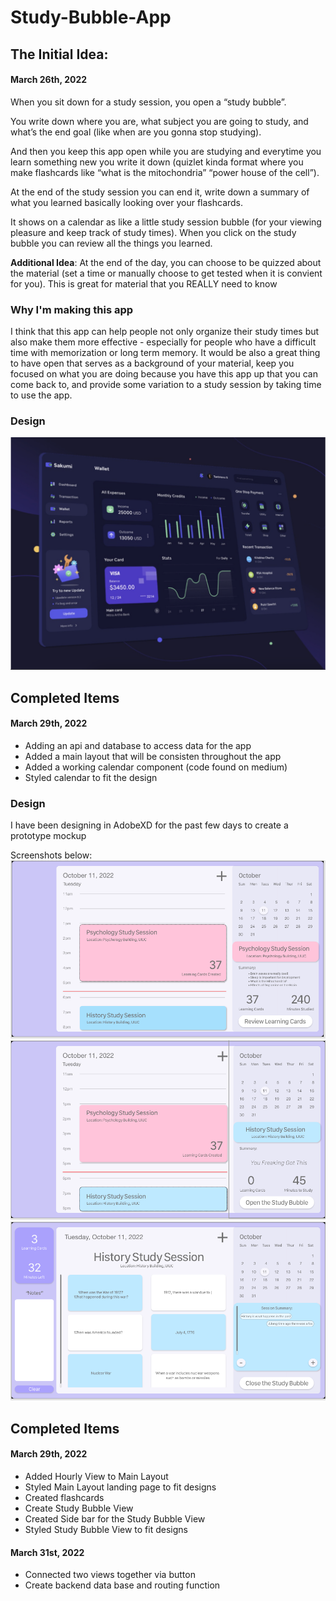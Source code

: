 # Study-Bubble-App

## The Initial Idea:

#### March 26th, 2022

When you sit down for a study session, you open a “study bubble”.

You write down where you are, what subject you are going to study, and what’s the end goal (like when are you gonna stop studying).

And then you keep this app open while you are studying and everytime you learn something new you write it down (quizlet kinda format where you make flashcards like “what is the mitochondria” “power house of the cell”).

At the end of the study session you can end it, write down a summary of what you learned basically looking over your flashcards.

It shows on a calendar as like a little study session bubble (for your viewing pleasure and keep track of study times). When you click on the study bubble you can review all the things you learned.

<b>Additional Idea</b>: At the end of the day, you can choose to be quizzed about the material (set a time or manually choose to get tested when it is convient for you). This is great for material that you REALLY need to know

### Why I'm making this app

I think that this app can help people not only organize their study times but also make them more effective - especially for people who have a difficult time with memorization or long term memory. It would be also a great thing to have open that serves as a background of your material, keep you focused on what you are doing because you have this app up that you can come back to, and provide some variation to a study session by taking time to use the app.

### Design

![](inspo1.png)

## Completed Items

#### March 29th, 2022

- Adding an api and database to access data for the app
- Added a main layout that will be consisten throughout the app
- Added a working calendar component (code found on medium)
- Styled calendar to fit the design

### Design

I have been designing in AdobeXD for the past few days to create a prototype mockup

Screenshots below:
![](design1.png)
![](design2.png)
![](design3.png)

## Completed Items

#### March 29th, 2022

- Added Hourly View to Main Layout
- Styled Main Layout landing page to fit designs
- Created flashcards
- Create Study Bubble View
- Created Side bar for the Study Bubble View
- Styled Study Bubble View to fit designs

#### March 31st, 2022
- Connected two views together via button
- Create backend data base and routing function